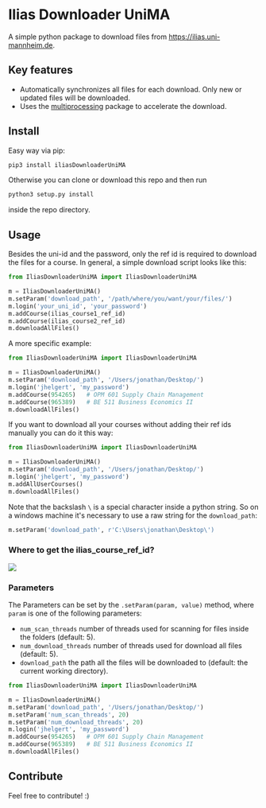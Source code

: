 
# Ilias Downloader UniMA

A simple python package to download files from https://ilias.uni-mannheim.de.

## Key features

- Automatically synchronizes all files for each download. Only new or updated files will be downloaded.
- Uses the [multiprocessing](https://docs.python.org/3/library/multiprocessing.html) package to accelerate the download.

## Install

Easy way via pip:

```bash
pip3 install iliasDownloaderUniMA
```

Otherwise you can clone or download this repo and then run

``` bash
python3 setup.py install 
```

inside the repo directory.

## Usage

Besides the uni-id and the password, only the ref id is required to download
the files for a course. In general, a simple download script looks like this:

```python
from IliasDownloaderUniMA import IliasDownloaderUniMA

m = IliasDownloaderUniMA()
m.setParam('download_path', '/path/where/you/want/your/files/')
m.login('your_uni_id', 'your_password')
m.addCourse(ilias_course1_ref_id)
m.addCourse(ilias_course2_ref_id)
m.downloadAllFiles()
```

A more specific example:

```python
from IliasDownloaderUniMA import IliasDownloaderUniMA

m = IliasDownloaderUniMA()
m.setParam('download_path', '/Users/jonathan/Desktop/')
m.login('jhelgert', 'my_password')
m.addCourse(954265)   # OPM 601 Supply Chain Management
m.addCourse(965389)   # BE 511 Business Economics II
m.downloadAllFiles()
```

If you want to download all your courses without adding their ref ids 
manually you can do it this way:

```python
from IliasDownloaderUniMA import IliasDownloaderUniMA

m = IliasDownloaderUniMA()
m.setParam('download_path', '/Users/jonathan/Desktop/')
m.login('jhelgert', 'my_password')
m.addAllUserCourses()
m.downloadAllFiles()
```

Note that the backslash `\` is a special character inside a python string.
So on a windows machine it's necessary to use a raw string for the `download_path`:

```python
m.setParam('download_path', r'C:\Users\jonathan\Desktop\')
```



### Where to get the ilias_course_ref_id?

![](https://i.imgur.com/1MKl9un.png)

### Parameters

The Parameters can be set by the `.setParam(param, value)` method, where
`param` is one of the following parameters:

- `num_scan_threads` number of threads used for scanning for files
inside the folders (default: 5).
- `num_download_threads` number of threads used for download all files (default: 5).
- `download_path` the path all the files will be downloaded to (default: the current working directory).


```python
from IliasDownloaderUniMA import IliasDownloaderUniMA

m = IliasDownloaderUniMA()
m.setParam('download_path', '/Users/jonathan/Desktop/')
m.setParam('num_scan_threads', 20)
m.setParam('num_download_threads', 20)
m.login('jhelgert', 'my_password')
m.addCourse(954265)   # OPM 601 Supply Chain Management
m.addCourse(965389)   # BE 511 Business Economics II
m.downloadAllFiles()
```


## Contribute

Feel free to contribute! :)
